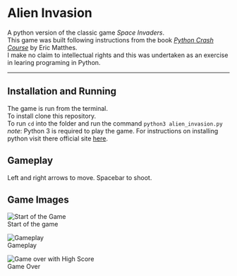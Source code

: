 # Alien Invasion

A python version of the classic game _Space Invaders_.   
This game was built following instructions from the book _[Python Crash Course](https://www.amazon.co.uk/Python-Crash-Course-Hands-Project-Based-ebook/dp/B018UXJ9RI)_ by Eric Matthes.  
I make no claim to intellectual rights and this was undertaken as an exercise in learing programing in Python.  

---

## Installation and Running

The game is run from the terminal.  
To install clone this repository.  
To run `cd` into the folder and run the command `python3 alien_invasion.py`  
_note_: Python 3 is required to play the game. For instructions on installing python visit there official site [here](https://www.python.org/).
  
## Gameplay
  
Left and right arrows to move. Spacebar to shoot.  

## Game Images
![Start of the Game](https://zappy.zapier.com/082B1247-EEA2-4D74-98BA-89E3053B30B5.png)  
Start of the game  

![Gameplay](https://zappy.zapier.com/2B62DD3B-8321-4E85-952F-BEADEFE438AC.png)  
Gameplay  

![Game over with High Score](https://zappy.zapier.com/D2A250E5-DF67-407D-863D-02EEDBF943AD.png)  
Game Over  
